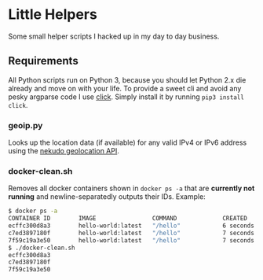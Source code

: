 # Little Helpers
Some small helper scripts I hacked up in my day to day business.

## Requirements
All Python scripts run on Python 3, because you should let Python 2.x die already and move on with your life. To provide a sweet cli and avoid any pesky argparse code I use [click](http://click.pocoo.org/). Simply install it by running `pip3 install click`.

### geoip.py
Looks up the location data (if available) for any valid IPv4 or IPv6 address using the [nekudo geolocation API](http://geoip.nekudo.com/).

### docker-clean.sh
Removes all docker containers shown in `docker ps -a` that are **currently not running** and newline-separatedly outputs their IDs. Example:
```bash
$ docker ps -a
CONTAINER ID        IMAGE                COMMAND             CREATED             STATUS                     PORTS               NAMES
ecffc300d8a3        hello-world:latest   "/hello"            6 seconds ago       Exited (0) 6 seconds ago                       lonely_stallman     
c7ed3897180f        hello-world:latest   "/hello"            7 seconds ago       Exited (0) 6 seconds ago                       fervent_banach      
7f59c19a3e50        hello-world:latest   "/hello"            7 seconds ago       Exited (0) 6 seconds ago                       prickly_goldstine   
$ ./docker-clean.sh
ecffc300d8a3
c7ed3897180f
7f59c19a3e50
```
